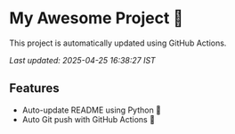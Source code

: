 # My Awesome Project 🚀

This project is automatically updated using GitHub Actions.

_Last updated: 2025-04-25 16:38:27 IST_

## Features
- Auto-update README using Python 🐍
- Auto Git push with GitHub Actions 🤖
